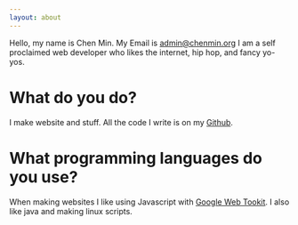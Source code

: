 ```yaml
---
layout: about
---
```


Hello, my name is Chen Min. 
My Email is admin@chenmin.org
I am a self proclaimed web developer who likes the internet, hip hop, and fancy yo-yos.

# What do you do?
I make website and stuff. All the code I write is on my [Github](https://github.com/chenmins).


# What programming languages do you use?
When making websites I like using Javascript with  [Google Web Tookit](http://www.gwtproject.org/).
 I also like java and making linux scripts.